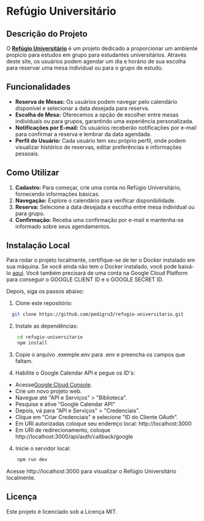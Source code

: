 # Refúgio Universitário

## Descrição do Projeto

O **[Refúgio Universitário](https://refugiouniversitario.com.br/)** é um projeto dedicado a proporcionar um ambiente propício para estudos em grupo para estudantes universitários. Através deste site, os usuários podem agendar um dia e horário de sua escolha para reservar uma mesa individual ou para o grupo de estudo.

## Funcionalidades

- **Reserva de Mesas:** Os usuários podem navegar pelo calendário disponível e selecionar a data desejada para reserva.
- **Escolha de Mesa:** Oferecemos a opção de escolher entre mesas individuais ou para grupos, garantindo uma experiência personalizada.
- **Notificações por E-mail:** Os usuários receberão notificações por e-mail para confirmar a reserva e lembrar da data agendada.
- **Perfil do Usuário:** Cada usuário tem seu próprio perfil, onde podem visualizar histórico de reservas, editar preferências e informações pessoais.

## Como Utilizar

1. **Cadastro:** Para começar, crie uma conta no Refúgio Universitário, fornecendo informações básicas.
2. **Navegação:** Explore o calendário para verificar disponibilidade.
3. **Reserva:** Selecione a data desejada e escolha entre mesa individual ou para grupo.
4. **Confirmação:** Receba uma confirmação por e-mail e mantenha-se informado sobre seus agendamentos.

## Instalação Local

Para rodar o projeto localmente, certifique-se de ter o Docker instalado em sua máquina. Se você ainda não tem o Docker instalado, você pode baixá-lo [aqui](https://www.docker.com/get-started). Você também precisará de uma conta na Google Cloud Platform para conseguir o GOOGLE CLIENT ID e o GOOGLE SECRET ID.

Depois, siga os passos abaixo:

1. Clone este repositório:
```bash
  git clone https://github.com/pedigru3/refugio-universitario.git
```

2. Instale as dependências:
```bash
    cd refugio-universitario
    npm install
```

3. Copie o arquivo .exemple.env para .env e preencha os campos que faltam.

4. Habilite o Google Calendar API e pegue os ID's:
- Acesse[Google Cloud Console](https://console.cloud.google.com/).
- Crie um novo projeto web.
- Navegue até "API e Serviços" > "Biblioteca".
- Pesquise e ative "Google Calendar API"
- Depois, vá para "API e Serviços" > "Credenciais".
- Clique em "Criar Credenciais" e selecione "ID do Cliente OAuth".
- Em URI autorizadas coloque seu endereço local: http://localhost:3000
- Em URI de redirecionamento, coloque http://localhost:3000/api/auth/callback/google

4. Inicie o servidor local:
```bash 
    npm run dev
```

Acesse http://localhost:3000 para visualizar o Refúgio Universitário localmente.

## Licença
Este projeto é licenciado sob a Licença MIT.